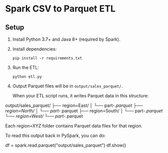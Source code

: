 # Spark CSV to Parquet ETL

## Setup

1. Install Python 3.7+ and Java 8+ (required by Spark).
2. Install dependencies:

   ```
   pip install -r requirements.txt
   ```

3. Run the ETL:

   ```
   python etl.py
   ```

4. Output Parquet files will be in `output/sales_parquet/`.

   When your ETL script runs, it writes Parquet data in this structure:

output/sales_parquet/
├── region=East/
│   └── part-*.parquet
├── region=North/
│   └── part-*.parquet
├── region=South/
│   └── part-*.parquet
└── region=West/
    └── part-*.parquet

    
Each region=XYZ folder contains Parquet data files for that region.

To read this output back in PySpark, you can do:


df = spark.read.parquet("output/sales_parquet")
df.show()



